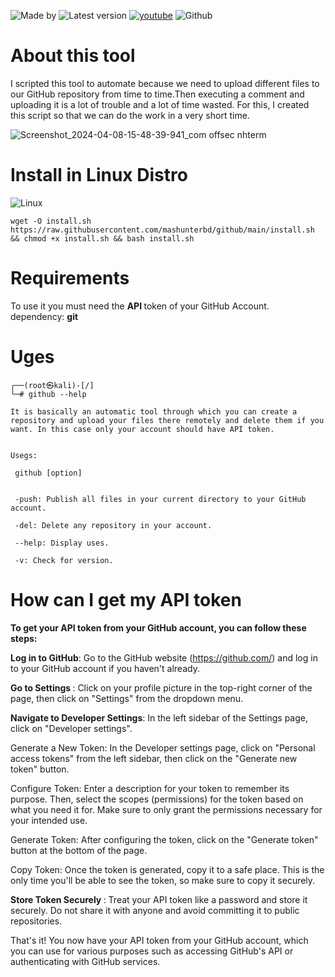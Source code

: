 ![Made by](https://img.shields.io/badge/Made%20by-Shell-%23ff0000?style=flat-square&logo=bash&logoColor=white&labelColor=%23000000)
![Latest version](https://img.shields.io/badge/Latest-version-%23000000?style=flat&labelColor=%230000ff)
[![youtube](https://img.shields.io/badge/youtube-Watch%23on%23YouTube-%23000000?style=flat-square&logo=youtube&logoColor=white&labelColor=%23ff0000)](https://youtu.be/V58od-9IP1U)
![Github](https://img.shields.io/badge/Github-green?style=flat-square)

# About this tool 
I scripted this tool to automate because we need to upload different files to our GitHub repository from time to time.Then executing a comment and uploading it is a lot of trouble and a lot of time wasted. For this, I created this script so that we can do the work in a very short time.

![Screenshot_2024-04-08-15-48-39-941_com offsec nhterm](https://github.com/mashunterbd/github/assets/108648096/c0fcc49a-ec3f-4205-99f0-7d4447b62b79)


# Install in Linux Distro
![Linux](https://img.shields.io/badge/Linux-blue?style=flat-square)
```
wget -O install.sh https://raw.githubusercontent.com/mashunterbd/github/main/install.sh && chmod +x install.sh && bash install.sh
```

# Requirements
To use it you must need the <b> API </b>  token of your GitHub Account. </br>
dependency: <b> git </b> 

# Uges
```
┌──(root㉿kali)-[/]
└─# github --help

It is basically an automatic tool through which you can create a repository and upload your files there remotely and delete them if you want. In this case only your account should have API token.


Usegs:

 github [option]


 -push: Publish all files in your current directory to your GitHub account.

 -del: Delete any repository in your account.

 --help: Display uses.

 -v: Check for version.

```
# How can I get my API token 
<b> To get your API token from your GitHub account, you can follow these steps: </b>

<b> Log in to GitHub</b>: Go to the GitHub website (https://github.com/) and log in to your GitHub account if you haven't already.

<b>Go to Settings </b>: Click on your profile picture in the top-right corner of the page, then click on "Settings" from the dropdown menu.

<b> Navigate to Developer Settings</b>: In the left sidebar of the Settings page, click on "Developer settings".

Generate a New Token: In the Developer settings page, click on "Personal access tokens" from the left sidebar, then click on the "Generate new token" button.

Configure Token: Enter a description for your token to remember its purpose. Then, select the scopes (permissions) for the token based on what you need it for. Make sure to only grant the permissions necessary for your intended use.

Generate Token: After configuring the token, click on the "Generate token" button at the bottom of the page.

Copy Token: Once the token is generated, copy it to a safe place. This is the only time you'll be able to see the token, so make sure to copy it securely.

<b> Store Token Securely </b>: Treat your API token like a password and store it securely. Do not share it with anyone and avoid committing it to public repositories.

That's it! You now have your API token from your GitHub account, which you can use for various purposes such as accessing GitHub's API or authenticating with GitHub services.
